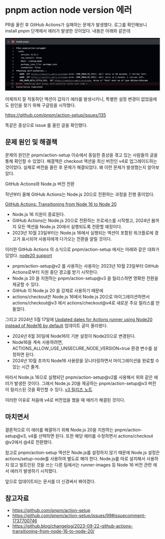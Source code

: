 # pnpm action node version 에러

PR을 올린 후 GitHub Actions가 실패하는 문제가 발생했다. 로그를 확인해보니 install pnpm 단계에서 에러가 발생한 것이었다.
내용은 아래와 같은데

![pnpm action error](/public/images/blog/2024/2024-07/pnpm-action-error.png)

어제까지 잘 작동하던 액션이 갑자기 에러를 발생시키니, 특별한 설정 변경이 없었음에도 원인을 찾기 위해 구글링을 시작했다.

https://github.com/pnpm/action-setup/issues/135

똑같은 증상으로 issue 를 올린 글을 확인했다.

## 문제 원인 및 해결책

문제의 원인은 pnpm/action-setup 이슈에서 동일한 증상을 겪고 있는 사람들의 글을 통해 확인할 수 있었다. 해결책은 checkout 액션을 최신 버전인 v4로 업그레이드하는 것이었다. 실제로 버전을 올린 후 문제가 해결되었다. 왜 이런 문제가 발생했는지 알아보았다.

GitHub Actions와 Node.js 버전 전환

작년부터 올해 GitHub Actions는 Node.js 20으로 전환하는 과정을 진행 중이었다.

[GitHub Actions: Transitioning from Node 16 to Node 20](https://github.blog/changelog/2023-09-22-github-actions-transitioning-from-node-16-to-node-20/)

- Node.js 16 지원이 종료된다.
- GitHub Actions는 Node.js 20으로 전환하는 프로세스를 시작했고, 2024년 봄까지 모든 액션을 Node.js 20에서 실행되도록 전환할 예정이다.
- 2023년 10월 23일부터는 Node.js 16에서 실행되는 액션이 포함된 워크플로에 경고가 표시되어 사용자에게 다가오는 전환을 알릴 것이다.

이러한 GitHub Actions 의 소식으로 pnpm/action-setup 에서는 아래와 같은 대화가 있었다.
[node20 support](https://github.com/pnpm/action-setup/issues/99#issuecomment-1737700746)

- pnpm/action-setup@v2 를 사용하는 사용자는 2023년 10월 23일부터 GitHub Actions로부터 지원 중단 경고를 받기 시작한다.
- Node.js 20 을 지원하는 pnpm/action-setup@v3 을 릴리스하면 명확한 전환을 제공할 수 있다.
- GitHub 이 Node.js 20 을 강제로 사용하기 때문에
- actions/checkout은 Node.js 16에서 Node.js 20으로 마이그레이션하면서 actions/checkout@v3 에서 actions/checkout@v4로 새로운 주요 릴리스를 만들었다.

그리고 2024년 5월 17일에 [Updated dates for Actions runner using Node20 instead of Node16 by default](https://github.blog/changelog/2024-05-17-updated-dates-for-actions-runner-using-node20-instead-of-node16-by-default/) 업데이트 글이 올라왔다.

- 2024년 6월 30일에 Node16의 기본 설정이 Node20으로 변경된다.
- Node16을 계속 사용하려면, ACTIONS_ALLOW_USE_UNSECURE_NODE_VERSION=true 환경 변수를 설정하면 된다.
- 2024년 10월 초까지 Node16 사용량을 모니터링하면서 마이그레이션을 완료할 수 있는 시간 줄게.

따라서 Node.js 16으로 실행되던 pnpm/action-setup@v2를 사용해서 위와 같은 에러가 발생한 것이다. 그래서 Node.js 20을 제공하는 pnpm/action-setup@v3 버전이 릴리스된 것을 확인할 수 있다. [v3 릴리즈 노트](https://github.com/pnpm/action-setup/releases/tag/v3.0.0)

이러한 이유로 처음에 v4로 버전업을 했을 때 에러가 해결된 것이다.

## 마치면서

결론적으로 이 에러를 해결하기 위해 Node.js 20을 지원하는 pnpm/action-setup@v3, v4를 선택하면 된다.
또한 해당 에러를 수정하면서 actions/checkout @v2에서 @4로 전환했다.

참고로 pnpm/action-setup 액션은 Node.js를 설정하지 않기 때문에 Node.js 설정은 actions/setup-node를 사용하여 별도로 해야 한다. Node.js를 따로 설치해서 사용하지 않고 빌트인된 것을 쓰는 다른 팀에서는 runner-images 등 Node 16 버전 관련 에서 에러가 발생하기 시작했다.

앞으로 업데이트되는 문서를 더 신경써서 봐야겠다.

## 참고자료

- https://github.com/pnpm/action-setup
- https://github.com/pnpm/action-setup/issues/99#issuecomment-1737700746
- https://github.blog/changelog/2023-09-22-github-actions-transitioning-from-node-16-to-node-20/
